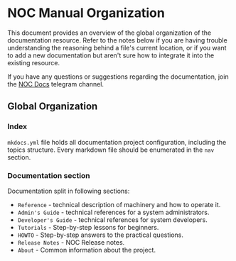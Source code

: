# NOC Manual Organization

This document provides an overview of the global organization of the
documentation resource. Refer to the notes below if you are having
trouble understanding the reasoning behind a file's current location,
or if you want to add a new documentation but aren't sure how to
integrate it into the existing resource.

If you have any questions or suggestions regarding the documentation,
join the
[NOC Docs](https://t.me/nocdocs) telegram channel.

## Global Organization

### Index
`mkdocs.yml` file holds all documentation project configuration, including
the topics structure. Every markdown file should be enumerated in the `nav`
section.

### Documentation section
Documentation split in following sections:

* `Reference` - technical description of machinery and how to operate it.
* `Admin's Guide` - technical references for a system administrators.
* `Developer's Guide` - technical references for system developers.
* `Tutorials` - Step-by-step lessons for beginners.
* `HOWTO` - Step-by-step answers to the practical questions.
* `Release Notes` - NOC Release notes.
* `About` - Common information about the project.
